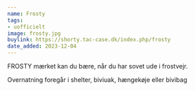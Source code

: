 ```yaml
---
name: Frosty
tags:
- uofficielt
image: frosty.jpg
buylink: https://shorty.tac-case.dk/index.php/frosty
date_added: 2023-12-04
---
```

FROSTY mærket kan du bære, når du har sovet ude i frostvejr.

Overnatning foregår i shelter, biviuak, hængekøje eller bivibag